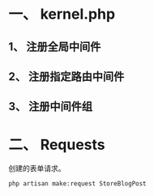 
# 一、 kernel.php
## 1、 注册全局中间件
## 2、 注册指定路由中间件
## 3、 注册中间件组

# 二、 Requests
创建的表单请求。  
```
php artisan make:request StoreBlogPost
```
